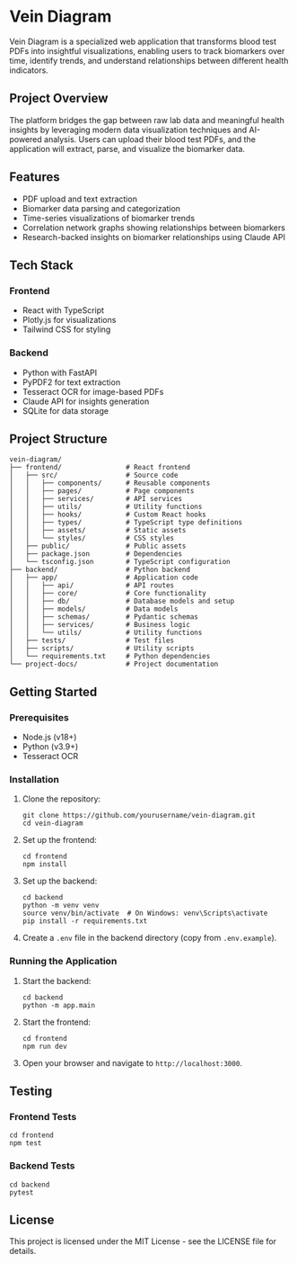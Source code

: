 # Vein Diagram

Vein Diagram is a specialized web application that transforms blood test PDFs into insightful visualizations, enabling users to track biomarkers over time, identify trends, and understand relationships between different health indicators.

## Project Overview

The platform bridges the gap between raw lab data and meaningful health insights by leveraging modern data visualization techniques and AI-powered analysis. Users can upload their blood test PDFs, and the application will extract, parse, and visualize the biomarker data.

## Features

- PDF upload and text extraction
- Biomarker data parsing and categorization
- Time-series visualizations of biomarker trends
- Correlation network graphs showing relationships between biomarkers
- Research-backed insights on biomarker relationships using Claude API

## Tech Stack

### Frontend
- React with TypeScript
- Plotly.js for visualizations
- Tailwind CSS for styling

### Backend
- Python with FastAPI
- PyPDF2 for text extraction
- Tesseract OCR for image-based PDFs
- Claude API for insights generation
- SQLite for data storage

## Project Structure

```
vein-diagram/
├── frontend/                # React frontend
│   ├── src/                 # Source code
│   │   ├── components/      # Reusable components
│   │   ├── pages/           # Page components
│   │   ├── services/        # API services
│   │   ├── utils/           # Utility functions
│   │   ├── hooks/           # Custom React hooks
│   │   ├── types/           # TypeScript type definitions
│   │   ├── assets/          # Static assets
│   │   └── styles/          # CSS styles
│   ├── public/              # Public assets
│   ├── package.json         # Dependencies
│   └── tsconfig.json        # TypeScript configuration
├── backend/                 # Python backend
│   ├── app/                 # Application code
│   │   ├── api/             # API routes
│   │   ├── core/            # Core functionality
│   │   ├── db/              # Database models and setup
│   │   ├── models/          # Data models
│   │   ├── schemas/         # Pydantic schemas
│   │   ├── services/        # Business logic
│   │   └── utils/           # Utility functions
│   ├── tests/               # Test files
│   ├── scripts/             # Utility scripts
│   └── requirements.txt     # Python dependencies
└── project-docs/            # Project documentation
```

## Getting Started

### Prerequisites

- Node.js (v18+)
- Python (v3.9+)
- Tesseract OCR

### Installation

1. Clone the repository:
   ```
   git clone https://github.com/yourusername/vein-diagram.git
   cd vein-diagram
   ```

2. Set up the frontend:
   ```
   cd frontend
   npm install
   ```

3. Set up the backend:
   ```
   cd backend
   python -m venv venv
   source venv/bin/activate  # On Windows: venv\Scripts\activate
   pip install -r requirements.txt
   ```

4. Create a `.env` file in the backend directory (copy from `.env.example`).

### Running the Application

1. Start the backend:
   ```
   cd backend
   python -m app.main
   ```

2. Start the frontend:
   ```
   cd frontend
   npm run dev
   ```

3. Open your browser and navigate to `http://localhost:3000`.

## Testing

### Frontend Tests
```
cd frontend
npm test
```

### Backend Tests
```
cd backend
pytest
```

## License

This project is licensed under the MIT License - see the LICENSE file for details. 